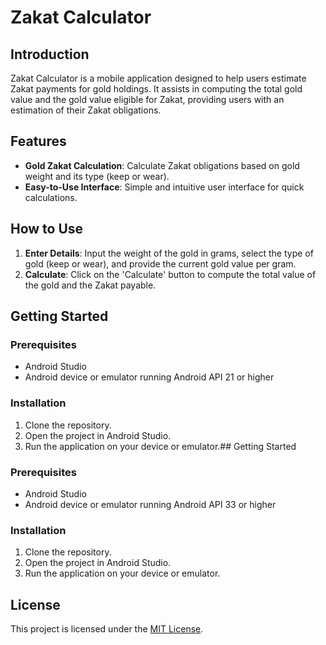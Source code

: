 # Zakat Calculator

## Introduction

Zakat Calculator is a mobile application designed to help users estimate Zakat payments for gold holdings. It assists in computing the total gold value and the gold value eligible for Zakat, providing users with an estimation of their Zakat obligations.

## Features

- **Gold Zakat Calculation**: Calculate Zakat obligations based on gold weight and its type (keep or wear).
- **Easy-to-Use Interface**: Simple and intuitive user interface for quick calculations.

## How to Use

1. **Enter Details**: Input the weight of the gold in grams, select the type of gold (keep or wear), and provide the current gold value per gram.
2. **Calculate**: Click on the 'Calculate' button to compute the total value of the gold and the Zakat payable.

## Getting Started

### Prerequisites

- Android Studio
- Android device or emulator running Android API 21 or higher

### Installation

1. Clone the repository.
2. Open the project in Android Studio.
3. Run the application on your device or emulator.## Getting Started

### Prerequisites

- Android Studio
- Android device or emulator running Android API 33 or higher

### Installation

1. Clone the repository.
2. Open the project in Android Studio.
3. Run the application on your device or emulator.

## License

This project is licensed under the [MIT License](LICENSE).
